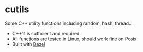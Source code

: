 # cutils

Some C++ utility functions including random, hash, thread...

- C++11 is sufficient and required
- All functions are tested in Linux, should work fine on Posix.
- Built with [Bazel](https://github.com/bazelbuild/bazel)
